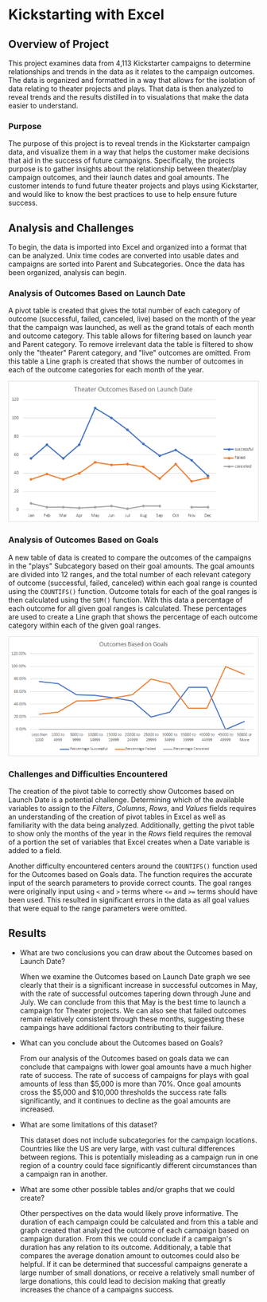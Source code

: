 # Kickstarting with Excel

## Overview of Project
This project examines data from 4,113 Kickstarter campaigns to determine relationships and trends in the data as it relates to the campaign outcomes. The data is organized and formatted in a way that allows for the isolation of data relating to theater projects and plays. That data is then analyzed to reveal trends and the results distilled in to visualations that make the data easier to understand.

### Purpose
The purpose of this project is to reveal trends in the Kickstarter campaign data, and visualize them in a way that helps the customer make decisions that aid in the success of future campaigns. Specifically, the projects purpose is to gather insights about the relationship between theater/play campaign outcomes, and their launch dates and goal amounts. The customer intends to fund future theater projects and plays using Kickstarter, and would like to know the best practices to use to help ensure future success.

## Analysis and Challenges
To begin, the data is imported into Excel and organized into a format that can be analyzed. Unix time codes are converted into usable dates and campaigns are sorted into Parent and Subcategories. Once the data has been organized, analysis can begin.

### Analysis of Outcomes Based on Launch Date
A pivot table is created that gives the total number of each category of outcome (successful, failed, canceled, live) based on the month of the year that the campaign was launched, as well as the grand totals of each month and outcome category. This table allows for filtering based on launch year and Parent category. To remove irrelevant data the table is filtered to show only the "theater" Parent category, and "live" outcomes are omitted. From this table a Line graph is created that shows the number of outcomes in each of the outcome categories for each month of the year.

![Outcomes vs Launch Date](https://github.com/Jforbus/kickstarter-analysis/blob/main/Resources/Theater_Outcomes_vs_Launch.png)

### Analysis of Outcomes Based on Goals
A new table of data is created to compare the outcomes of the campaigns in the "plays" Subcategory based on their goal amounts. The goal amounts are divided into 12 ranges, and the total number of each relevant category of outcome (successful, failed, canceled) within each goal range is counted using the `COUNTIFS()` function. Outcome totals for each of the goal ranges is then calculated using the `SUM()` function. With this data a percentage of each outcome for all given goal ranges is calculated. These percentages are used to create a Line graph that shows the percentage of each outcome category within each of the given goal ranges.

![Outcomes vs Goals](https://github.com/Jforbus/kickstarter-analysis/blob/main/Resources/Outcomes_vs_Goals.png)

### Challenges and Difficulties Encountered
The creation of the pivot table to correctly show Outcomes based on Launch Date is a potential challenge. Determining which of the available variables to assign to the *Filters*, *Columns*, *Rows*, and *Values* fields requires an understanding of the creation of pivot tables in Excel as well as familiarity with the data being analyzed. Additionally, getting the pivot table to show only the months of the year in the *Rows* field requires the removal of a portion the set of variables that Excel creates when a Date variable is added to a field.

Another difficulty encountered centers around the `COUNTIFS()` function used for the Outcomes based on Goals data. The function requires the accurate input of the search parameters to provide correct counts. The goal ranges were originally input using `<` and `>` terms where `<=` and `>=` terms should have been used. This resulted in significant errors in the data as all goal values that were equal to the range parameters were omitted. 

## Results

- What are two conclusions you can draw about the Outcomes based on Launch Date?

    When we examine the Outcomes based on Launch Date graph we see clearly that their is a significant increase in successful outcomes in May, with the rate of successful outcomes tapering down through June and July. We can conclude from this that May is the best time to launch a campaign for Theater projects. We can also see that failed outcomes remain relatively consistent through these months, suggesting these campaings have additional factors contributing to their failure.

- What can you conclude about the Outcomes based on Goals?
   
    From our analysis of the Outcomes based on goals data we can conclude that campaigns with lower goal amounts have a much higher rate of success. The rate of success of campaigns for plays with goal amounts of less than $5,000 is more than 70%. Once goal amounts cross the  $5,000 and $10,000 thresholds the success rate falls significantly, and it continues to decline as the goal amounts are increased.

- What are some limitations of this dataset?
    
    This dataset does not include subcategories for the campaign locations. Countries like the US are very large, with vast cultural differences between regions.   This is potentially misleading as a campaign run in one region of a country could face significantly different circumstances than a campaign ran in another. 
          
- What are some other possible tables and/or graphs that we could create?
   
    Other perspectives on the data would likely prove informative. The duration of each campaign could be calculated and from this a table and graph created that analyzed the outcome of each campaign based on campaign duration. From this we could conclude if a campaign's duration has any relation to its outcome. Additionaly, a table that compares the average donation amount to outcomes could also be helpful. If it can be determined that successful campaigns generate a large number of small donations, or receive a relatively small number of large donations, this could lead to decision making that greatly increases the chance of a campaigns success.
